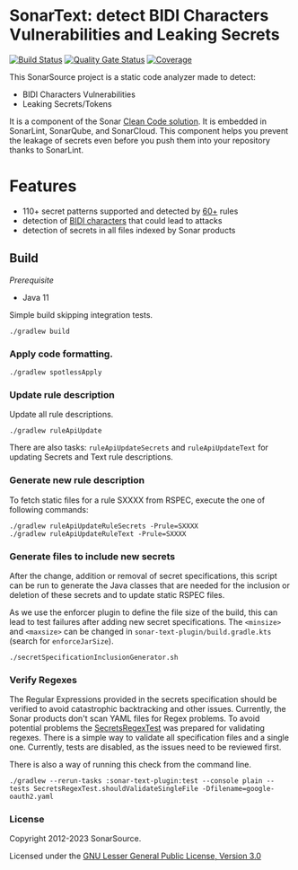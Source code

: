 # SonarText: detect BIDI Characters Vulnerabilities and Leaking Secrets
[![Build Status](https://api.cirrus-ci.com/github/SonarSource/sonar-text.svg?branch=master)](https://cirrus-ci.com/github/SonarSource/sonar-text)
[![Quality Gate Status](https://sonarcloud.io/api/project_badges/measure?project=SonarSource_sonar-text&metric=alert_status)](https://sonarcloud.io/summary/new_code?id=SonarSource_sonar-text)
[![Coverage](https://sonarcloud.io/api/project_badges/measure?project=SonarSource_sonar-text&metric=coverage)](https://sonarcloud.io/summary/new_code?id=SonarSource_sonar-text)

This SonarSource project is a static code analyzer made to detect:
* BIDI Characters Vulnerabilities
* Leaking Secrets/Tokens

It is a component of the Sonar [Clean Code solution](https://www.sonarsource.com/solutions/clean-code/?utm_medium=referral&utm_source=github&utm_campaign=clean-code&utm_content=sonar-text). It is embedded in SonarLint, SonarQube, and SonarCloud.
This component helps you prevent the leakage of secrets even before you push them into your repository thanks to SonarLint.

# Features
* 110+ secret patterns supported and detected by [60+](https://rules.sonarsource.com/secrets/) rules
* detection of [BIDI characters](https://rules.sonarsource.com/text/) that could lead to attacks
* detection of secrets in all files indexed by Sonar products

## Build

*Prerequisite*

- Java 11

Simple build skipping integration tests.

```shell
./gradlew build
```

### Apply code formatting.

```shell
./gradlew spotlessApply
```

### Update rule description

Update all rule descriptions.

```shell
./gradlew ruleApiUpdate
```

There are also tasks: `ruleApiUpdateSecrets` and `ruleApiUpdateText` for updating Secrets and Text rule descriptions.

### Generate new rule description

To fetch static files for a rule SXXXX from RSPEC, execute the one of following commands:
```shell
./gradlew ruleApiUpdateRuleSecrets -Prule=SXXXX
./gradlew ruleApiUpdateRuleText -Prule=SXXXX
```

### Generate files to include new secrets

After the change, addition or removal of secret specifications, this script can be run to generate the Java classes that are needed
for the inclusion or deletion of these secrets and to update static RSPEC files.

As we use the enforcer plugin to define the file size of the build, this can lead to test failures after adding new secret specifications.
The `<minsize>` and `<maxsize>` can be changed in `sonar-text-plugin/build.gradle.kts` (search for `enforceJarSize`).
```shell
./secretSpecificationInclusionGenerator.sh
```

### Verify Regexes

The Regular Expressions provided in the secrets specification should be verified to avoid catastrophic backtracking and other issues.
Currently, the Sonar products don't scan YAML files for Regex problems.
To avoid potential problems the [SecretsRegexTest](sonar-text-plugin/src/test/java/org/sonar/plugins/secrets/utils/SecretsRegexTest.java) was prepared for validating regexes.
There is a simple way to validate all specification files and a single one. 
Currently, tests are disabled, as the issues need to be reviewed first.

There is also a way of running this check from the command line.

```shell
./gradlew --rerun-tasks :sonar-text-plugin:test --console plain --tests SecretsRegexTest.shouldValidateSingleFile -Dfilename=google-oauth2.yaml
```

### License

Copyright 2012-2023 SonarSource.

Licensed under the [GNU Lesser General Public License, Version 3.0](https://www.gnu.org/licenses/lgpl.txt)
